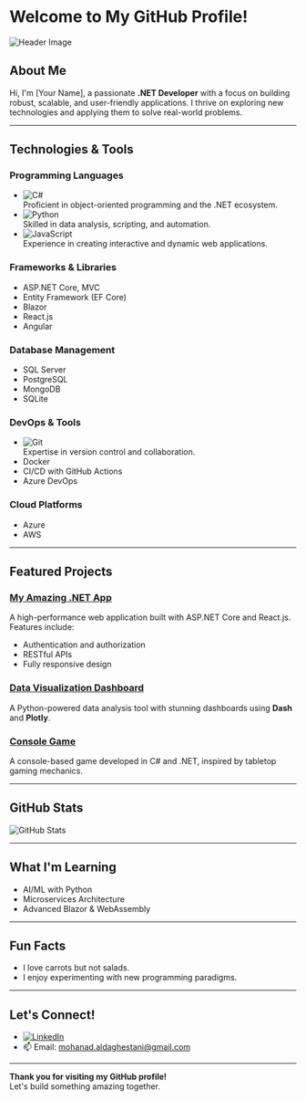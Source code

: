 # Welcome to My GitHub Profile!

![Header Image](https://via.placeholder.com/1000x300.png?text=Welcome+to+My+Portfolio)

## About Me
Hi, I'm [Your Name], a passionate **.NET Developer** with a focus on building robust, scalable, and user-friendly applications. I thrive on exploring new technologies and applying them to solve real-world problems.

---

## Technologies & Tools
### Programming Languages
- ![C#](https://img.shields.io/badge/-C%23-239120?logo=csharp&logoColor=white&style=flat-square)  
  Proficient in object-oriented programming and the .NET ecosystem.
- ![Python](https://img.shields.io/badge/-Python-3776AB?logo=python&logoColor=white&style=flat-square)  
  Skilled in data analysis, scripting, and automation.
- ![JavaScript](https://img.shields.io/badge/-JavaScript-F7DF1E?logo=javascript&logoColor=black&style=flat-square)  
  Experience in creating interactive and dynamic web applications.

### Frameworks & Libraries
- ASP.NET Core, MVC  
- Entity Framework (EF Core)  
- Blazor  
- React.js  
- Angular  

### Database Management
- SQL Server  
- PostgreSQL  
- MongoDB  
- SQLite  

### DevOps & Tools
- ![Git](https://img.shields.io/badge/-Git-F05032?logo=git&logoColor=white&style=flat-square)  
  Expertise in version control and collaboration.
- Docker  
- CI/CD with GitHub Actions  
- Azure DevOps  

### Cloud Platforms
- Azure  
- AWS  

---

## Featured Projects
### [My Amazing .NET App](https://github.com/username/amazing-dotnet-app)  
A high-performance web application built with ASP.NET Core and React.js. Features include:
- Authentication and authorization  
- RESTful APIs  
- Fully responsive design  

### [Data Visualization Dashboard](https://github.com/username/data-dashboard)  
A Python-powered data analysis tool with stunning dashboards using **Dash** and **Plotly**.

### [Console Game](https://github.com/username/console-game)  
A console-based game developed in C# and .NET, inspired by tabletop gaming mechanics.

---

## GitHub Stats
![GitHub Stats](https://github-readme-stats.vercel.app/api?username=yourusername&show_icons=true&theme=radical)

---

## What I'm Learning
- AI/ML with Python  
- Microservices Architecture  
- Advanced Blazor & WebAssembly  

---

## Fun Facts
- I love carrots but not salads.  
- I enjoy experimenting with new programming paradigms.

---

## Let's Connect!
- [![LinkedIn](https://img.shields.io/badge/LinkedIn-0077B5?logo=linkedin&logoColor=white&style=flat-square)](https://www.linkedin.com/in/al-daghestani/)  
- 📫 Email: [mohanad.aldaghestani@gmail.com](mailto:mohanad.aldaghestani@gmail.com)  

---

**Thank you for visiting my GitHub profile!**  
Let's build something amazing together.
